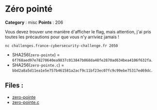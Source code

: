 # Zéro pointé

**Category** : misc
**Points** : 206

Vous devez trouver une manière d'afficher le flag, mais attention, j'ai pris toutes les précautions pour que vous n'y arriviez jamais !

`nc challenges.france-cybersecurity-challenge.fr 2050`

* SHA256(`zero-pointe`) = `6f768aed97e78270640ea9837c013847b068da48fe2870ad634bea4106f632fa`.
* SHA256(`zero-pointe.c`) = `bbd2a8a5d11ea1e5e757b461581a2acf9c11bf23ec07fc9c99ebe75317ed69dc`.

## Files : 
 - [zero-pointe](./zero-pointe)
 - [zero-pointe.c](./zero-pointe.c)


